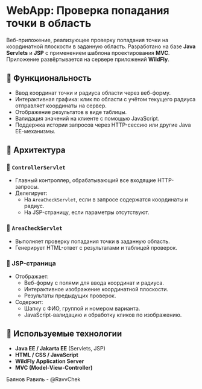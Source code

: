 # WebApp: Проверка попадания точки в область

Веб-приложение, реализующее проверку попадания точки на координатной плоскости в заданную область. Разработано на базе **Java Servlets** и **JSP** с применением шаблона проектирования **MVC**. Приложение развёртывается на сервере приложений **WildFly**.

## 📌 Функциональность

- Ввод координат точки и радиуса области через веб-форму.
- Интерактивная графика: клик по области с учётом текущего радиуса отправляет координаты на сервер.
- Отображение результатов в виде таблицы.
- Валидация значений на клиенте с помощью JavaScript.
- Поддержка истории запросов через HTTP-сессию или другие Java EE-механизмы.

## 🧩 Архитектура

### 📎 `ControllerServlet`
- Главный контроллер, обрабатывающий все входящие HTTP-запросы.
- Делегирует:
  - На `AreaCheckServlet`, если в запросе содержатся координаты и радиус.
  - На JSP-страницу, если параметры отсутствуют.

### 📎 `AreaCheckServlet`
- Выполняет проверку попадания точки в заданную область.
- Генерирует HTML-ответ с результатами и таблицей проверок.

### 📎 JSP-страница
- Отображает:
  - Веб-форму с полями для ввода координат и радиуса.
  - Интерактивное изображение координатной плоскости.
  - Результаты предыдущих проверок.
- Содержит:
  - Шапку с ФИО, группой и номером варианта.
  - JavaScript-валидацию и обработку кликов по изображению.

## 🧪 Используемые технологии

- **Java EE / Jakarta EE** (Servlets, JSP)
- **HTML / CSS / JavaScript**
- **WildFly Application Server**
- **MVC (Model-View-Controller)**

Баянов Равиль - @RavvChek
